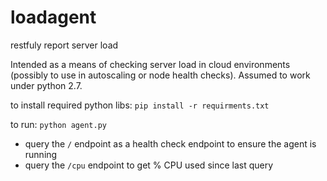 # loadagent
restfuly report server load 

Intended as a means of checking server load in cloud environments (possibly to use in autoscaling or node health checks).  Assumed to work under python 2.7.

to install required python libs:
``pip install -r requirments.txt``

to run: 
``python agent.py``

* query the ``/`` endpoint as a health check endpoint to ensure the agent is running
* query the ``/cpu`` endpoint to get % CPU used since last query
